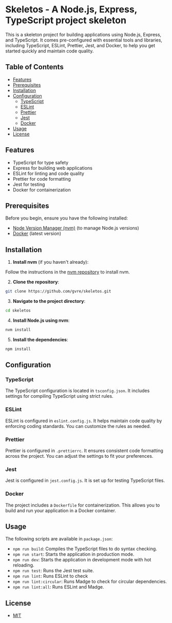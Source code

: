 # Skeletos - A Node.js, Express, TypeScript project skeleton

This is a skeleton project for building applications using Node.js, Express, and TypeScript.
It comes pre-configured with essential tools and libraries, including TypeScript, ESLint, Prettier, Jest, and Docker,
to help you get started quickly and maintain code quality.

## Table of Contents

- [Features](#features)
- [Prerequisites](#prerequisites)
- [Installation](#installation)
- [Configuration](#configuration)
  - [TypeScript](#typescript)
  - [ESLint](#eslint)
  - [Prettier](#prettier)
  - [Jest](#jest)
  - [Docker](#docker)
- [Usage](#usage)
- [License](#license)

## Features

- TypeScript for type safety
- Express for building web applications
- ESLint for linting and code quality
- Prettier for code formatting
- Jest for testing
- Docker for containerization

## Prerequisites

Before you begin, ensure you have the following installed:

- [Node Version Manager (nvm)](https://github.com/nvm-sh/nvm) (to manage Node.js versions)
- [Docker](https://www.docker.com/) (latest version)

## Installation

1. **Install nvm** (if you haven't already):

Follow the instructions in the [nvm repository](https://github.com/nvm-sh/nvm#installing-and-updating) to install nvm.

2. **Clone the repository**:

```bash
git clone https://github.com/gvre/skeletos.git
```

3. **Navigate to the project directory**:

```bash
cd skeletos
```

4. **Install Node.js using nvm**:

```bash
nvm install
```

5. **Install the dependencies**:

```bash
npm install
```

## Configuration

### TypeScript

The TypeScript configuration is located in `tsconfig.json`. It includes settings for compiling TypeScript using strict rules.

### ESLint

ESLint is configured in `eslint.config.js`. It helps maintain code quality by enforcing coding standards. You can customize the rules as needed.

### Prettier

Prettier is configured in `.prettierrc`. It ensures consistent code formatting across the project. You can adjust the settings to fit your preferences.

### Jest

Jest is configured in `jest.config.js`. It is set up for testing TypeScript files.

### Docker

The project includes a `Dockerfile` for containerization. This allows you to build and run your application in a Docker container.

## Usage

The following scripts are available in `package.json`:

- `npm run build`: Compiles the TypeScript files to do syntax checking.
- `npm run start`: Starts the application in production mode.
- `npm run dev`: Starts the application in development mode with hot reloading.
- `npm run test`: Runs the Jest test suite.
- `npm run lint`: Runs ESLint to check
- `npm run lint:circular`: Runs Madge to check for circular dependencies.
- `npm run lint:all`: Runs ESLint and Madge.

## License

- [MIT](LICENSE.md)
